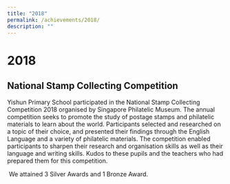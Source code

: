 ```yaml
---
title: "2018"
permalink: /achievements/2018/
description: ""
---
```

# 2018

National Stamp Collecting Competition 
--------------------------------------

Yishun Primary School participated in the National Stamp Collecting Competition 2018 organised by Singapore Philatelic Museum. The annual competition seeks to promote the study of postage stamps and philatelic materials to learn about the world. Participants selected and researched on a topic of their choice, and presented their findings through the English Language and a variety of philatelic materials. The competition enabled participants to sharpen their research and organisation skills as well as their language and writing skills. Kudos to these pupils and the teachers who had prepared them for this competition.

 We attained 3 Silver Awards and 1 Bronze Award.